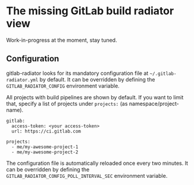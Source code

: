 The missing GitLab build radiator view
=====

Work-in-progress at the moment, stay tuned.

Configuration
----

gitlab-radiator looks for its mandatory configuration file at ```~/.gitlab-radiator.yml``` by default.
It can be overridden by defining the ```GITLAB_RADIATOR_CONFIG``` environment variable.

All projects with build pipelines are shown by default. If you want to limit that, specify a list
of projects under ```projects:``` (as namespace/project-name).

```
gitlab:
  access-token: <your access-token>
  url: https://ci.gitlab.com

projects:
  - me/my-awesome-project-1
  - me/my-awesome-project-2
```

The configuration file is automatically reloaded once every two minutes.
It can be overridden by defining the ```GITLAB_RADIATOR_CONFIG_POLL_INTERVAL_SEC``` environment variable.
